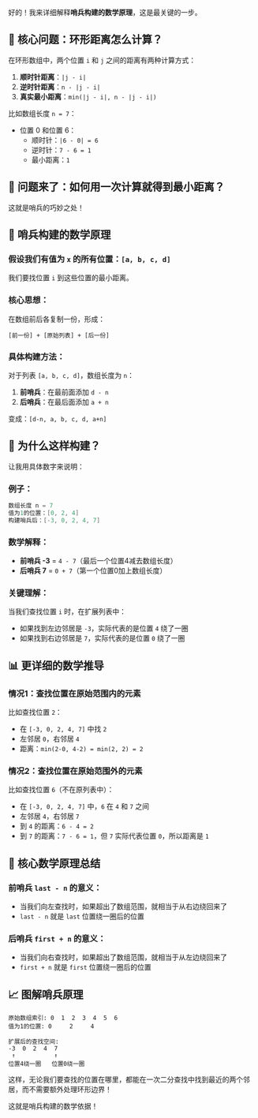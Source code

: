 好的！我来详细解释**哨兵构建的数学原理**，这是最关键的一步。

## 🎯 核心问题：环形距离怎么计算？

在环形数组中，两个位置 `i` 和 `j` 之间的距离有两种计算方式：

1. **顺时针距离**：`|j - i|`
2. **逆时针距离**：`n - |j - i|`
3. **真实最小距离**：`min(|j - i|, n - |j - i|)`

比如数组长度 `n = 7`：
- 位置 0 和位置 6：
  - 顺时针：`|6 - 0| = 6`
  - 逆时针：`7 - 6 = 1`
  - 最小距离：`1`

## 🤔 问题来了：如何用一次计算就得到最小距离？

这就是哨兵的巧妙之处！

## 🔨 哨兵构建的数学原理

### 假设我们有值为 `x` 的所有位置：`[a, b, c, d]`

我们要找位置 `i` 到这些位置的最小距离。

### 核心思想：
在数组前后各复制一份，形成：
```
[前一份] + [原始列表] + [后一份]
```

### 具体构建方法：

对于列表 `[a, b, c, d]`，数组长度为 `n`：

1. **前哨兵**：在最前面添加 `d - n`
2. **后哨兵**：在最后面添加 `a + n`

变成：`[d-n, a, b, c, d, a+n]`

## 🧮 为什么这样构建？

让我用具体数字来说明：

### 例子：
```cpp
数组长度 n = 7
值为1的位置：[0, 2, 4]
构建哨兵后：[-3, 0, 2, 4, 7]
```

### 数学解释：

- **前哨兵 -3** = `4 - 7`（最后一个位置4减去数组长度）
- **后哨兵 7** = `0 + 7`（第一个位置0加上数组长度）

### 关键理解：

当我们查找位置 `i` 时，在扩展列表中：
- 如果找到左边邻居是 `-3`，实际代表的是位置 `4` 绕了一圈
- 如果找到右边邻居是 `7`，实际代表的是位置 `0` 绕了一圈

## 📊 更详细的数学推导

### 情况1：查找位置在原始范围内的元素

比如查找位置 `2`：
- 在 `[-3, 0, 2, 4, 7]` 中找 `2`
- 左邻居 `0`，右邻居 `4`
- 距离：`min(2-0, 4-2) = min(2, 2) = 2`

### 情况2：查找位置在原始范围外的元素

比如查找位置 `6`（不在原列表中）：
- 在 `[-3, 0, 2, 4, 7]` 中，`6` 在 `4` 和 `7` 之间
- 左邻居 `4`，右邻居 `7`
- 到 `4` 的距离：`6 - 4 = 2`
- 到 `7` 的距离：`7 - 6 = 1`，但 `7` 实际代表位置 `0`，所以距离是 `1`

## 🎯 核心数学原理总结

### 前哨兵 `last - n` 的意义：
- 当我们向左查找时，如果超出了数组范围，就相当于从右边绕回来了
- `last - n` 就是 `last` 位置绕一圈后的位置

### 后哨兵 `first + n` 的意义：
- 当我们向右查找时，如果超出了数组范围，就相当于从左边绕回来了  
- `first + n` 就是 `first` 位置绕一圈后的位置

## 📈 图解哨兵原理

```
原始数组索引: 0  1  2  3  4  5  6
值为1的位置: 0     2     4

扩展后的查找空间:
-3  0  2  4  7
 ↑           ↑
位置4绕一圈   位置0绕一圈
```

这样，无论我们要查找的位置在哪里，都能在一次二分查找中找到最近的两个邻居，而不需要额外处理环形边界！

这就是哨兵构建的数学依据！